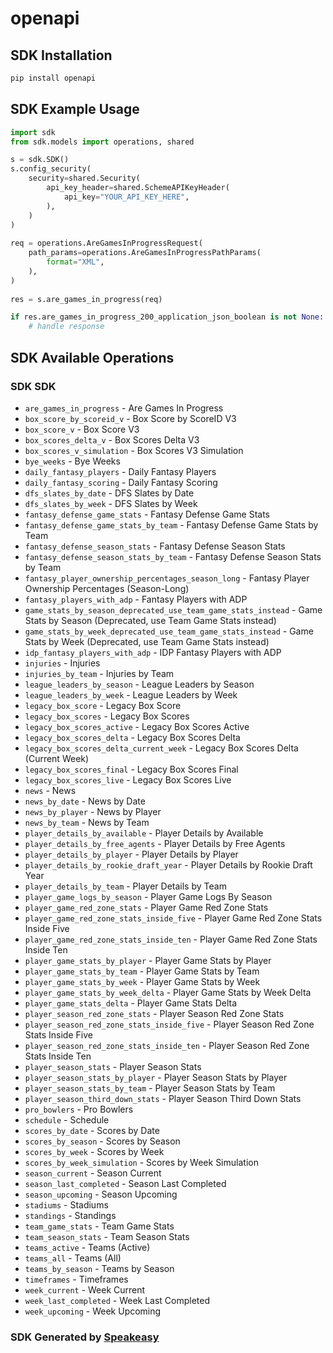 # openapi

<!-- Start SDK Installation -->
## SDK Installation

```bash
pip install openapi
```
<!-- End SDK Installation -->

## SDK Example Usage
<!-- Start SDK Example Usage -->
```python
import sdk
from sdk.models import operations, shared

s = sdk.SDK()
s.config_security(
    security=shared.Security(
        api_key_header=shared.SchemeAPIKeyHeader(
            api_key="YOUR_API_KEY_HERE",
        ),
    )
)
    
req = operations.AreGamesInProgressRequest(
    path_params=operations.AreGamesInProgressPathParams(
        format="XML",
    ),
)
    
res = s.are_games_in_progress(req)

if res.are_games_in_progress_200_application_json_boolean is not None:
    # handle response
```
<!-- End SDK Example Usage -->

<!-- Start SDK Available Operations -->
## SDK Available Operations

### SDK SDK

* `are_games_in_progress` - Are Games In Progress
* `box_score_by_scoreid_v` - Box Score by ScoreID V3
* `box_score_v` - Box Score V3
* `box_scores_delta_v` - Box Scores Delta V3
* `box_scores_v_simulation` - Box Scores V3 Simulation
* `bye_weeks` - Bye Weeks
* `daily_fantasy_players` - Daily Fantasy Players
* `daily_fantasy_scoring` - Daily Fantasy Scoring
* `dfs_slates_by_date` - DFS Slates by Date
* `dfs_slates_by_week` - DFS Slates by Week
* `fantasy_defense_game_stats` - Fantasy Defense Game Stats
* `fantasy_defense_game_stats_by_team` - Fantasy Defense Game Stats by Team
* `fantasy_defense_season_stats` - Fantasy Defense Season Stats
* `fantasy_defense_season_stats_by_team` - Fantasy Defense Season Stats by Team
* `fantasy_player_ownership_percentages_season_long` - Fantasy Player Ownership Percentages (Season-Long)
* `fantasy_players_with_adp` - Fantasy Players with ADP
* `game_stats_by_season_deprecated_use_team_game_stats_instead` - Game Stats by Season (Deprecated, use Team Game Stats instead)
* `game_stats_by_week_deprecated_use_team_game_stats_instead` - Game Stats by Week (Deprecated, use Team Game Stats instead)
* `idp_fantasy_players_with_adp` - IDP Fantasy Players with ADP
* `injuries` - Injuries
* `injuries_by_team` - Injuries by Team
* `league_leaders_by_season` - League Leaders by Season
* `league_leaders_by_week` - League Leaders by Week
* `legacy_box_score` - Legacy Box Score
* `legacy_box_scores` - Legacy Box Scores
* `legacy_box_scores_active` - Legacy Box Scores Active
* `legacy_box_scores_delta` - Legacy Box Scores Delta
* `legacy_box_scores_delta_current_week` - Legacy Box Scores Delta (Current Week)
* `legacy_box_scores_final` - Legacy Box Scores Final
* `legacy_box_scores_live` - Legacy Box Scores Live
* `news` - News
* `news_by_date` - News by Date
* `news_by_player` - News by Player
* `news_by_team` - News by Team
* `player_details_by_available` - Player Details by Available
* `player_details_by_free_agents` - Player Details by Free Agents
* `player_details_by_player` - Player Details by Player
* `player_details_by_rookie_draft_year` - Player Details by Rookie Draft Year
* `player_details_by_team` - Player Details by Team
* `player_game_logs_by_season` - Player Game Logs By Season
* `player_game_red_zone_stats` - Player Game Red Zone Stats
* `player_game_red_zone_stats_inside_five` - Player Game Red Zone Stats Inside Five
* `player_game_red_zone_stats_inside_ten` - Player Game Red Zone Stats Inside Ten
* `player_game_stats_by_player` - Player Game Stats by Player
* `player_game_stats_by_team` - Player Game Stats by Team
* `player_game_stats_by_week` - Player Game Stats by Week
* `player_game_stats_by_week_delta` - Player Game Stats by Week Delta
* `player_game_stats_delta` - Player Game Stats Delta
* `player_season_red_zone_stats` - Player Season Red Zone Stats
* `player_season_red_zone_stats_inside_five` - Player Season Red Zone Stats Inside Five
* `player_season_red_zone_stats_inside_ten` - Player Season Red Zone Stats Inside Ten
* `player_season_stats` - Player Season Stats
* `player_season_stats_by_player` - Player Season Stats by Player
* `player_season_stats_by_team` - Player Season Stats by Team
* `player_season_third_down_stats` - Player Season Third Down Stats
* `pro_bowlers` - Pro Bowlers
* `schedule` - Schedule
* `scores_by_date` - Scores by Date
* `scores_by_season` - Scores by Season 
* `scores_by_week` - Scores by Week
* `scores_by_week_simulation` - Scores by Week Simulation
* `season_current` - Season Current
* `season_last_completed` - Season Last Completed
* `season_upcoming` - Season Upcoming
* `stadiums` - Stadiums
* `standings` - Standings
* `team_game_stats` - Team Game Stats
* `team_season_stats` - Team Season Stats
* `teams_active` - Teams (Active)
* `teams_all` - Teams (All)
* `teams_by_season` - Teams by Season
* `timeframes` - Timeframes
* `week_current` - Week Current
* `week_last_completed` - Week Last Completed
* `week_upcoming` - Week Upcoming

<!-- End SDK Available Operations -->

### SDK Generated by [Speakeasy](https://docs.speakeasyapi.dev/docs/using-speakeasy/client-sdks)
